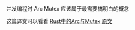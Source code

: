
并发编程时 Arc Mutex 应该属于最需要搞明白的概念

这篇译文可以看看
[Rust中的Arc与Mutex](https://zhuanlan.zhihu.com/p/523959791)
[原文](https://itsallaboutthebit.com/arc-mutex/)